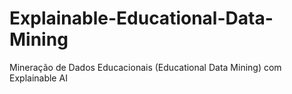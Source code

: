 # Explainable-Educational-Data-Mining
Mineração de Dados Educacionais (Educational Data Mining) com Explainable AI
